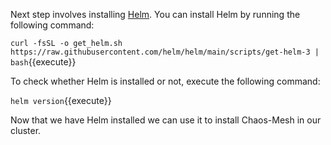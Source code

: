 Next step involves installing [Helm](https://helm.sh/docs/intro/install/). You can install Helm by running the following command:

`curl -fsSL -o get_helm.sh https://raw.githubusercontent.com/helm/helm/main/scripts/get-helm-3 | bash`{{execute}}

To check whether Helm is installed or not, execute the following command:

`helm version`{{execute}}

Now that we have Helm installed we can use it to install Chaos-Mesh in our cluster.